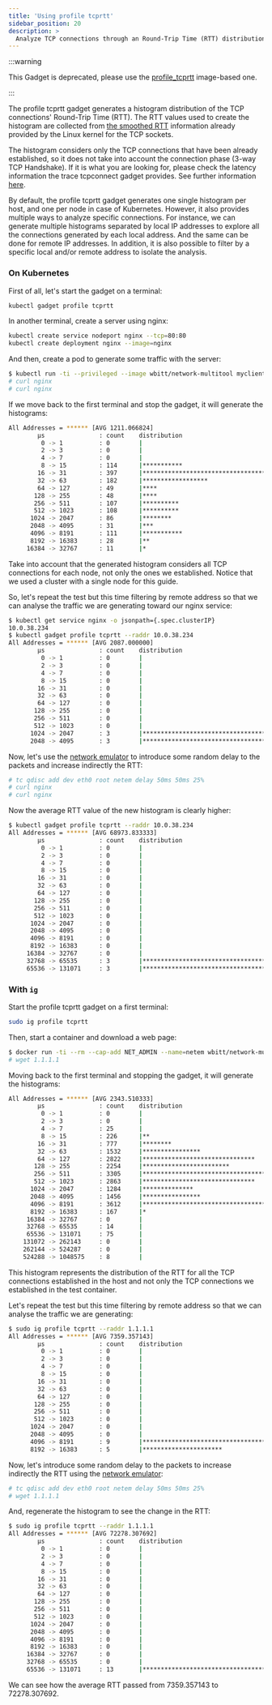 ```yaml
---
title: 'Using profile tcprtt'
sidebar_position: 20
description: >
  Analyze TCP connections through an Round-Trip Time (RTT) distribution
---
```


:::warning

This Gadget is deprecated, please use the [profile_tcprtt](../../profile_tcprtt.mdx)
image-based one.

:::

The profile tcprtt gadget generates a histogram distribution of the TCP
connections' Round-Trip Time (RTT). The RTT values used to create the histogram
are collected from [the smoothed
RTT](https://github.com/torvalds/linux/blob/v5.11/include/linux/tcp.h#L258)
information already provided by the Linux kernel for the TCP sockets.

The histogram considers only the TCP connections that have been already
established, so it does not take into account the connection phase (3-way TCP
Handshake). If it is what you are looking for, please check the latency
information the trace tcpconnect gadget provides. See further information
[here](../trace/tcpconnect.md#calculating-the-latency-of-a-connection).

By default, the profile tcprtt gadget generates one single histogram per host,
and one per node in case of Kubernetes. However, it also provides multiple ways
to analyze specific connections. For instance, we can generate multiple
histograms separated by local IP addresses to explore all the connections
generated by each local address. And the same can be done for remote IP
addresses. In addition, it is also possible to filter by a specific local and/or
remote address to isolate the analysis.

### On Kubernetes

First of all, let's start the gadget on a terminal:

```bash
kubectl gadget profile tcprtt
```

In another terminal, create a server using nginx:

```bash
kubectl create service nodeport nginx --tcp=80:80
kubectl create deployment nginx --image=nginx
```

And then, create a pod to generate some traffic with the server:

```bash
$ kubectl run -ti --privileged --image wbitt/network-multitool myclientpod -- bash
# curl nginx
# curl nginx
```

If we move back to the first terminal and stop the gadget, it will generate the histograms:

```bash
All Addresses = ****** [AVG 1211.066824]
        µs               : count    distribution
         0 -> 1          : 0        |                                        |
         2 -> 3          : 0        |                                        |
         4 -> 7          : 0        |                                        |
         8 -> 15         : 114      |***********                             |
        16 -> 31         : 397      |****************************************|
        32 -> 63         : 182      |******************                      |
        64 -> 127        : 49       |****                                    |
       128 -> 255        : 48       |****                                    |
       256 -> 511        : 107      |**********                              |
       512 -> 1023       : 108      |**********                              |
      1024 -> 2047       : 86       |********                                |
      2048 -> 4095       : 31       |***                                     |
      4096 -> 8191       : 111      |***********                             |
      8192 -> 16383      : 28       |**                                      |
     16384 -> 32767      : 11       |*                                       |
```

Take into account that the generated histogram considers all TCP connections for
each node, not only the ones we established. Notice that we used a cluster with
a single node for this guide.

So, let's repeat the test but this time filtering by remote address so that we
can analyse the traffic we are generating toward our nginx service:

```bash
$ kubectl get service nginx -o jsonpath={.spec.clusterIP}
10.0.38.234
$ kubectl gadget profile tcprtt --raddr 10.0.38.234
All Addresses = ****** [AVG 2087.000000]
        µs               : count    distribution
         0 -> 1          : 0        |                                        |
         2 -> 3          : 0        |                                        |
         4 -> 7          : 0        |                                        |
         8 -> 15         : 0        |                                        |
        16 -> 31         : 0        |                                        |
        32 -> 63         : 0        |                                        |
        64 -> 127        : 0        |                                        |
       128 -> 255        : 0        |                                        |
       256 -> 511        : 0        |                                        |
       512 -> 1023       : 0        |                                        |
      1024 -> 2047       : 3        |****************************************|
      2048 -> 4095       : 3        |****************************************|

```

Now, let's use the [network
emulator](https://wiki.linuxfoundation.org/networking/netem) to introduce some
random delay to the packets and increase indirectly the RTT:

```bash
# tc qdisc add dev eth0 root netem delay 50ms 50ms 25%
# curl nginx
# curl nginx
```

Now the average RTT value of the new histogram is clearly higher:

```bash
$ kubectl gadget profile tcprtt --raddr 10.0.38.234
All Addresses = ****** [AVG 68973.833333]
        µs               : count    distribution
         0 -> 1          : 0        |                                        |
         2 -> 3          : 0        |                                        |
         4 -> 7          : 0        |                                        |
         8 -> 15         : 0        |                                        |
        16 -> 31         : 0        |                                        |
        32 -> 63         : 0        |                                        |
        64 -> 127        : 0        |                                        |
       128 -> 255        : 0        |                                        |
       256 -> 511        : 0        |                                        |
       512 -> 1023       : 0        |                                        |
      1024 -> 2047       : 0        |                                        |
      2048 -> 4095       : 0        |                                        |
      4096 -> 8191       : 0        |                                        |
      8192 -> 16383      : 0        |                                        |
     16384 -> 32767      : 0        |                                        |
     32768 -> 65535      : 3        |****************************************|
     65536 -> 131071     : 3        |****************************************|

```

### With `ig`

Start the profile tcprtt gadget on a first terminal:

```bash
sudo ig profile tcprtt
```

Then, start a container and download a web page:

```bash
$ docker run -ti --rm --cap-add NET_ADMIN --name=netem wbitt/network-multitool -- /bin/bash
# wget 1.1.1.1
```

Moving back to the first terminal and stopping the gadget, it will generate the histograms:

```bash
All Addresses = ****** [AVG 2343.510333]
        µs               : count    distribution
         0 -> 1          : 0        |                                        |
         2 -> 3          : 0        |                                        |
         4 -> 7          : 25       |                                        |
         8 -> 15         : 226      |**                                      |
        16 -> 31         : 777      |********                                |
        32 -> 63         : 1532     |****************                        |
        64 -> 127        : 2822     |*******************************         |
       128 -> 255        : 2254     |************************                |
       256 -> 511        : 3305     |************************************    |
       512 -> 1023       : 2863     |*******************************         |
      1024 -> 2047       : 1284     |**************                          |
      2048 -> 4095       : 1456     |****************                        |
      4096 -> 8191       : 3612     |****************************************|
      8192 -> 16383      : 167      |*                                       |
     16384 -> 32767      : 0        |                                        |
     32768 -> 65535      : 14       |                                        |
     65536 -> 131071     : 75       |                                        |
    131072 -> 262143     : 0        |                                        |
    262144 -> 524287     : 0        |                                        |
    524288 -> 1048575    : 8        |                                        |
```

This histogram represents the distribution of the RTT for all the TCP
connections established in the host and not only the TCP connections we
established in the test container.

Let's repeat the test but this time filtering by remote address so that we can
analyse the traffic we are generating:

```bash
$ sudo ig profile tcprtt --raddr 1.1.1.1
All Addresses = ****** [AVG 7359.357143]
        µs               : count    distribution
         0 -> 1          : 0        |                                        |
         2 -> 3          : 0        |                                        |
         4 -> 7          : 0        |                                        |
         8 -> 15         : 0        |                                        |
        16 -> 31         : 0        |                                        |
        32 -> 63         : 0        |                                        |
        64 -> 127        : 0        |                                        |
       128 -> 255        : 0        |                                        |
       256 -> 511        : 0        |                                        |
       512 -> 1023       : 0        |                                        |
      1024 -> 2047       : 0        |                                        |
      2048 -> 4095       : 0        |                                        |
      4096 -> 8191       : 9        |****************************************|
      8192 -> 16383      : 5        |**********************                  |
```

Now, let's introduce some random delay to the packets to increase indirectly the
RTT using the [network
emulator](https://wiki.linuxfoundation.org/networking/netem):

```bash
# tc qdisc add dev eth0 root netem delay 50ms 50ms 25%
# wget 1.1.1.1
```

And, regenerate the histogram to see the change in the RTT:

```bash
$ sudo ig profile tcprtt --raddr 1.1.1.1
All Addresses = ****** [AVG 72278.307692]
        µs               : count    distribution
         0 -> 1          : 0        |                                        |
         2 -> 3          : 0        |                                        |
         4 -> 7          : 0        |                                        |
         8 -> 15         : 0        |                                        |
        16 -> 31         : 0        |                                        |
        32 -> 63         : 0        |                                        |
        64 -> 127        : 0        |                                        |
       128 -> 255        : 0        |                                        |
       256 -> 511        : 0        |                                        |
       512 -> 1023       : 0        |                                        |
      1024 -> 2047       : 0        |                                        |
      2048 -> 4095       : 0        |                                        |
      4096 -> 8191       : 0        |                                        |
      8192 -> 16383      : 0        |                                        |
     16384 -> 32767      : 0        |                                        |
     32768 -> 65535      : 0        |                                        |
     65536 -> 131071     : 13       |****************************************|
```

We can see how the average RTT passed from 7359.357143 to 72278.307692.
